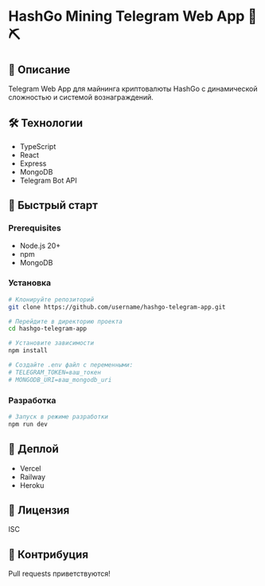 # HashGo Mining Telegram Web App 🚀⛏️

## 📝 Описание
Telegram Web App для майнинга криптовалюты HashGo с динамической сложностью и системой вознаграждений.

## 🛠 Технологии
- TypeScript
- React
- Express
- MongoDB
- Telegram Bot API

## 🚀 Быстрый старт

### Prerequisites
- Node.js 20+
- npm
- MongoDB

### Установка
```bash
# Клонируйте репозиторий
git clone https://github.com/username/hashgo-telegram-app.git

# Перейдите в директорию проекта
cd hashgo-telegram-app

# Установите зависимости
npm install

# Создайте .env файл с переменными:
# TELEGRAM_TOKEN=ваш_токен
# MONGODB_URI=ваш_mongodb_uri
```

### Разработка
```bash
# Запуск в режиме разработки
npm run dev
```

## 🔧 Деплой
- Vercel
- Railway
- Heroku

## 📄 Лицензия
ISC

## 🤝 Контрибуция
Pull requests приветствуются! 